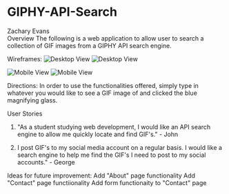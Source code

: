 # GIPHY-API-Search
  Zachary Evans   
Overview
The following is a web application to allow user to search a collection of GIF images from a GIPHY API search engine.

Wireframes:
![Desktop View](images/desktopview.png/ "Desktop View")
<img src="documents/desktopview.PNG/" class="img-responsive" alt="Desktop View"> </div>

![Mobile View](images/mobileview.png/ "Mobile View")
<img src="documents/mobileview.PNG/" class="img-responsive" alt="Mobile View"> </div>

Directions:
In order to use the functionalities offered, simply type in whatever you would like to see a GIF image of and clicked the blue magnifying glass.

User Stories
1. "As a student studying web development, I would like an API search engine to allow me quickly locate and find GIF's." - John

2. I post GIF's to my social media account on a regular basis. I would like a search engine to help me find the GIF's I need to post to my social accounts." - George


Ideas for future improvement:
    Add "About" page functionality
    Add "Contact" page functiionality
    Add form functionaity to "Contact" page
